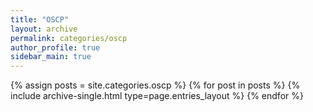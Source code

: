 ```yaml
---
title: "OSCP"
layout: archive
permalink: categories/oscp
author_profile: true
sidebar_main: true
---
```



{% assign posts = site.categories.oscp %}
{% for post in posts %} {% include archive-single.html type=page.entries_layout %} {% endfor %}